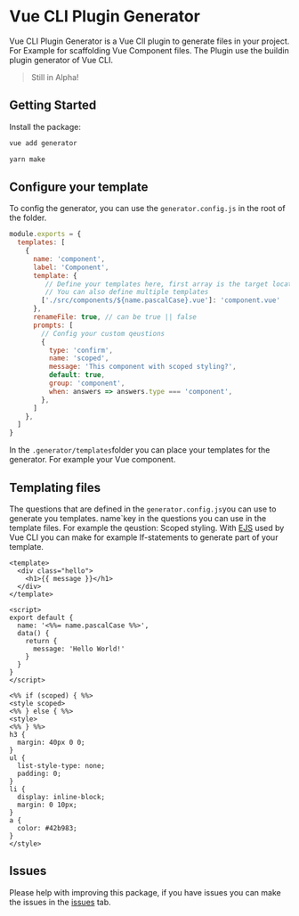 # Vue CLI Plugin Generator

Vue CLI Plugin Generator is a Vue ClI plugin to generate files in your project. For Example for scaffolding Vue Component files. The Plugin use the buildin plugin generator of Vue CLI.

> Still in Alpha!

## Getting Started

Install the package:

```bash
vue add generator
```

```bash
yarn make
```

## Configure your template

To config the generator, you can use the `generator.config.js` in the root of the folder. 

```javascript
module.exports = {
  templates: [
    {
      name: 'component',
      label: 'Component',
      template: {
         // Define your templates here, first array is the target location, the value is the location of the template, the default location is in ROOT/.generator/templates/.
         // You can also define multiple templates
        ['./src/components/${name.pascalCase}.vue']: 'component.vue'
      },
      renameFile: true, // can be true || false
      prompts: [
        // Config your custom qeustions
        {
          type: 'confirm',
          name: 'scoped',
          message: 'This component with scoped styling?',
          default: true,
          group: 'component',
          when: answers => answers.type === 'component',
        },
      ]
    },
  ]
}
```

In the `.generator/templates`folder you can place your templates for the generator. For example your Vue component.



## Templating files

The questions that are defined in the `generator.config.js`you can use to generate you templates. name`key in the questions you can use in the template files. For example the qeustion: Scoped styling. With [EJS](https://ejs.co/) used by Vue CLI you can make for example If-statements to generate part of your template.

```
<template>
  <div class="hello">
    <h1>{{ message }}</h1>
  </div>
</template>

<script>
export default {
  name: '<%%= name.pascalCase %%>',
  data() {
    return {
      message: 'Hello World!'
    }
  }
}
</script>

<%% if (scoped) { %%>
<style scoped>
<%% } else { %%>
<style>
<%% } %%>
h3 {
  margin: 40px 0 0;
}
ul {
  list-style-type: none;
  padding: 0;
}
li {
  display: inline-block;
  margin: 0 10px;
}
a {
  color: #42b983;
}
</style>
```



## Issues

Please help with improving this package, if you have issues you can make the issues in the [issues](https://github.com/ericfennis/vue-cli-plugin-generator/issues) tab.
